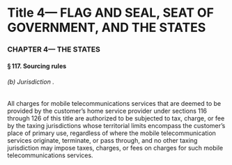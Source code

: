 
# Title 4— FLAG AND SEAL, SEAT OF GOVERNMENT, AND THE STATES
### CHAPTER 4— THE STATES
#### § 117. Sourcing rules
###### (b) Jurisdiction .

All charges for mobile telecommunications services that are deemed to be provided by the customer’s home service provider under sections 116 through 126 of this title are authorized to be subjected to tax, charge, or fee by the taxing jurisdictions whose territorial limits encompass the customer’s place of primary use, regardless of where the mobile telecommunication services originate, terminate, or pass through, and no other taxing jurisdiction may impose taxes, charges, or fees on charges for such mobile telecommunications services.
